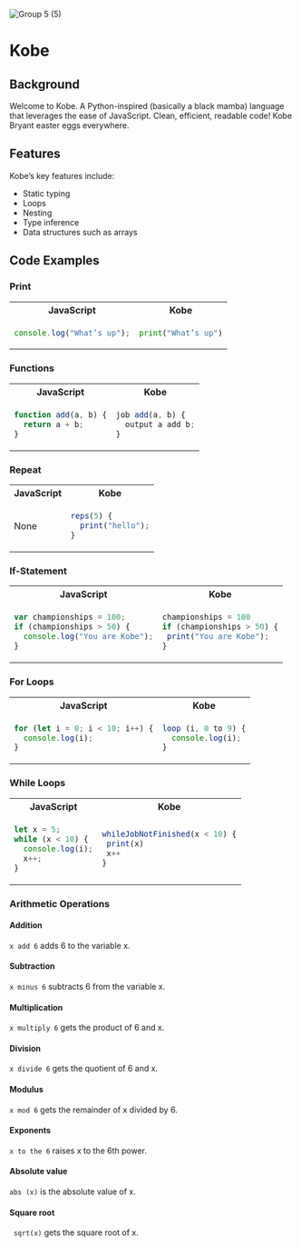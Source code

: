 ![Group 5 (5)](https://user-images.githubusercontent.com/29997042/151932161-e30ed8e6-7721-49c5-81a5-d20aa46bdc70.png)

# Kobe

## Background

Welcome to Kobe. A Python-inspired (basically a black mamba) language that leverages the ease of JavaScript. Clean, efficient, readable code!
Kobe Bryant easter eggs everywhere.

## Features

Kobe’s key features include:

- Static typing
- Loops
- Nesting
- Type inference
- Data structures such as arrays

## Code Examples

### Print

<table>
<tr> <th>JavaScript</th><th>Kobe</th><tr>
</tr>

<td>

```javascript
console.log("What’s up");
```

</td>

<td>

```python
print("What’s up")
```

</td>
</table>

### Functions

<table>
<tr> <th>JavaScript</th><th>Kobe</th><tr>
</tr>

<td>

```javascript
function add(a, b) {
  return a + b;
}
```

</td>

<td>
 
```javascript
job add(a, b) {
  output a add b;
}
```

</td>
</table>

### Repeat

<table>
<tr> <th>JavaScript</th><th>Kobe</th><tr>
</tr>

<td>

None

</td>

<td>
  
```javascript
reps(5) {
  print("hello");
}
```

</td>
</table>

### If-Statement

<table>
<tr> <th>JavaScript</th><th>Kobe</th><tr>
</tr>

<td>

```javascript
var championships = 100;
if (championships > 50) {
  console.log("You are Kobe");
}
```

</td>

<td>
  
```javascript
championships = 100
if (championships > 50) {
 print("You are Kobe");
}
```

</td>
</table>

### For Loops

<table>
<tr> <th>JavaScript</th><th>Kobe</th><tr>
</tr>

<td>

```javascript
for (let i = 0; i < 10; i++) {
  console.log(i);
}
```

</td>

<td>
  
```javascript
loop (i, 0 to 9) {
  console.log(i);
}
```

</td>
</table>

### While Loops

<table>
<tr> <th>JavaScript</th><th>Kobe</th><tr>
</tr>

<td>

```javascript
let x = 5;
while (x < 10) {
  console.log(i);
  x++;
}
```

</td>

<td>

```javascript
whileJobNotFinished(x < 10) {
 print(x)
 x++
}
```

</td>
</table>

### Arithmetic Operations

#### Addition

`x add 6` adds 6 to the variable x.

#### Subtraction

`x minus 6` subtracts 6 from the variable x.

#### Multiplication

`x multiply 6` gets the product of 6 and x.

#### Division

`x divide 6` gets the quotient of 6 and x.

#### Modulus

`x mod 6` gets the remainder of x divided by 6.

#### Exponents

`x to the 6` raises x to the 6th power.

#### Absolute value

`abs (x)` is the absolute value of x.

#### Square root

` sqrt(x)` gets the square root of x.
